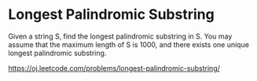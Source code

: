 # Longest Palindromic Substring

Given a string S, find the longest palindromic substring in S. You may assume that the maximum length of S is 1000, and there exists one unique longest palindromic substring.

<https://oj.leetcode.com/problems/longest-palindromic-substring/>
